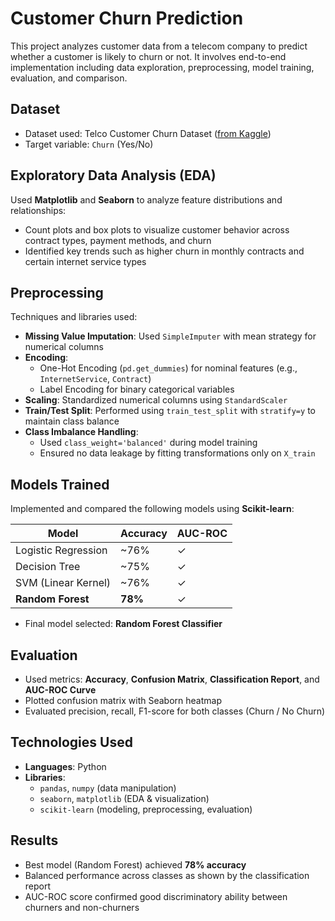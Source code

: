# Customer Churn Prediction

This project analyzes customer data from a telecom company to predict whether a customer is likely to churn or not. It involves end-to-end implementation including data exploration, preprocessing, model training, evaluation, and comparison.

## Dataset

- Dataset used: Telco Customer Churn Dataset ([from Kaggle](https://www.kaggle.com/datasets/blastchar/telco-customer-churn))
- Target variable: `Churn` (Yes/No)

## Exploratory Data Analysis (EDA)

Used **Matplotlib** and **Seaborn** to analyze feature distributions and relationships:
- Count plots and box plots to visualize customer behavior across contract types, payment methods, and churn
- Identified key trends such as higher churn in monthly contracts and certain internet service types

## Preprocessing

Techniques and libraries used:
- **Missing Value Imputation**: Used `SimpleImputer` with mean strategy for numerical columns
- **Encoding**:
  - One-Hot Encoding (`pd.get_dummies`) for nominal features (e.g., `InternetService`, `Contract`)
  - Label Encoding for binary categorical variables
- **Scaling**: Standardized numerical columns using `StandardScaler`
- **Train/Test Split**: Performed using `train_test_split` with `stratify=y` to maintain class balance
- **Class Imbalance Handling**:
  - Used `class_weight='balanced'` during model training
  - Ensured no data leakage by fitting transformations only on `X_train`

## Models Trained

Implemented and compared the following models using **Scikit-learn**:

| Model              | Accuracy | AUC-ROC |
|-------------------|----------|---------|
| Logistic Regression | ~76%     | ✓       |
| Decision Tree       | ~75%     | ✓       |
| SVM (Linear Kernel) | ~76%     | ✓       |
| **Random Forest**   | **78%**  | ✓       |

- Final model selected: **Random Forest Classifier**

## Evaluation

- Used metrics: **Accuracy**, **Confusion Matrix**, **Classification Report**, and **AUC-ROC Curve**
- Plotted confusion matrix with Seaborn heatmap
- Evaluated precision, recall, F1-score for both classes (Churn / No Churn)

## Technologies Used

- **Languages**: Python
- **Libraries**: 
  - `pandas`, `numpy` (data manipulation)
  - `seaborn`, `matplotlib` (EDA & visualization)
  - `scikit-learn` (modeling, preprocessing, evaluation)

## Results

- Best model (Random Forest) achieved **78% accuracy**
- Balanced performance across classes as shown by the classification report
- AUC-ROC score confirmed good discriminatory ability between churners and non-churners


